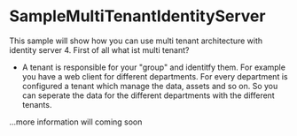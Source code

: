 # SampleMultiTenantIdentityServer
This sample will show how you can use multi tenant architecture with identity server 4.
First of all what ist multi tenant?
- A tenant is responsible for your "group" and identitfy them. For example you have a web client for different departments. For every department is configured a tenant which manage the data, assets and so on. So you can seperate the data for the different departments with the different tenants.

...more information will coming soon